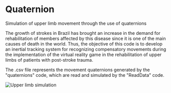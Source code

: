 # Quaternion
Simulation of upper limb movement through the use of quaternions

The growth of strokes in Brazil has brought an increase in the demand for rehabilitation of 
members affected by this disease since it is one of the main causes of death in the world. Thus, the 
objective of this code is to develop an inertial tracking system for recognizing compensatory 
movements during the implementation of the virtual reality game in the rehabilitation of upper limbs 
of patients with post-stroke trauma.

The .csv file represents the movement quaternions generated by the "quaternions" code, which are read and simulated by the "ReadData" code.

![Upper limb simulation](https://i.imgur.com/U3bfEBR.png)

